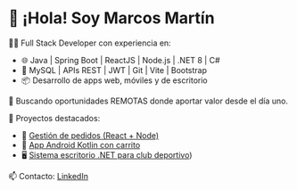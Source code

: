 # 👋 ¡Hola! Soy Marcos Martín

👨‍💻 Full Stack Developer con experiencia en:
- 🌐 Java | Spring Boot | ReactJS | Node.js | .NET 8 | C#
- 💾 MySQL | APIs REST | JWT | Git | Vite | Bootstrap
- 📦 Desarrollo de apps web, móviles y de escritorio

🎯 Buscando oportunidades REMOTAS donde aportar valor desde el día uno.

🔗 Proyectos destacados:
- 🛒 [Gestión de pedidos (React + Node)](https://github.com/MarcosMartinProgram/EcommerceNodeJsReact)
- 📲 [App Android Kotlin con carrito](https://github.com/MarcosMartinProgram/appReactNative)
- 🖥️ [Sistema escritorio .NET para club deportivo](https://github.com/MarcosMartinProgram/ClubDeportivo))

📫 Contacto: [LinkedIn](https://www.linkedin.com/in/marcosmartinprogram/)
